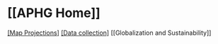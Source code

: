 # [[APHG Home]]

[[Map Projections]](38-39)
[[Data collection]](29-30)
[[Globalization and Sustainability]]
